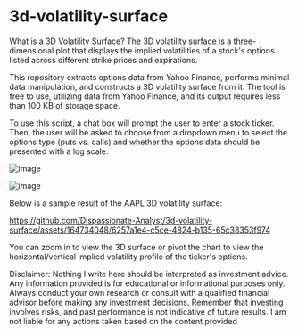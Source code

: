 # 3d-volatility-surface

What is a 3D Volatility Surface?
The 3D volatility surface is a three-dimensional plot that displays the implied volatilities of a stock's options listed across different strike prices and expirations.

This repository extracts options data from Yahoo Finance, performs minimal data manipulation, and constructs a 3D volatility surface from it. The tool is free to use, utilizing data from Yahoo Finance, and its output requires less than 100 KB of storage space.

To use this script, a chat box will prompt the user to enter a stock ticker. Then, the user will be asked to choose from a dropdown menu to select the options type (puts vs. calls) and whether the options data should be presented with a log scale.

![image](https://github.com/Dispassionate-Analyst/3d-volatility-surface/assets/164734048/a3af8dd7-fb7d-47b2-b565-9e679a3d5048)

![image](https://github.com/Dispassionate-Analyst/3d-volatility-surface/assets/164734048/b0064e85-137a-484a-8ba7-b008fcab71a0)

Below is a sample result of the AAPL 3D volatility surface:

https://github.com/Dispassionate-Analyst/3d-volatility-surface/assets/164734048/6257a1e4-c5ce-4824-b135-65c38353f974


You can zoom in to view the 3D surface or pivot the chart to view the horizontal/vertical implied volatility profile of the ticker's options.

Disclaimer: Nothing I write here should be interpreted as investment advice. Any information provided is for educational or informational purposes only. Always conduct your own research or consult with a qualified financial advisor before making any investment decisions. Remember that investing involves risks, and past performance is not indicative of future results. I am not liable for any actions taken based on the content provided

